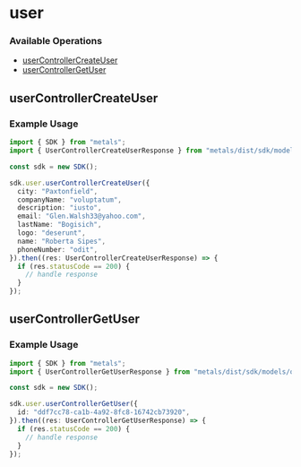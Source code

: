 # user

### Available Operations

* [userControllerCreateUser](#usercontrollercreateuser)
* [userControllerGetUser](#usercontrollergetuser)

## userControllerCreateUser

### Example Usage

```typescript
import { SDK } from "metals";
import { UserControllerCreateUserResponse } from "metals/dist/sdk/models/operations";

const sdk = new SDK();

sdk.user.userControllerCreateUser({
  city: "Paxtonfield",
  companyName: "voluptatum",
  description: "iusto",
  email: "Glen.Walsh33@yahoo.com",
  lastName: "Bogisich",
  logo: "deserunt",
  name: "Roberta Sipes",
  phoneNumber: "odit",
}).then((res: UserControllerCreateUserResponse) => {
  if (res.statusCode == 200) {
    // handle response
  }
});
```

## userControllerGetUser

### Example Usage

```typescript
import { SDK } from "metals";
import { UserControllerGetUserResponse } from "metals/dist/sdk/models/operations";

const sdk = new SDK();

sdk.user.userControllerGetUser({
  id: "ddf7cc78-ca1b-4a92-8fc8-16742cb73920",
}).then((res: UserControllerGetUserResponse) => {
  if (res.statusCode == 200) {
    // handle response
  }
});
```
